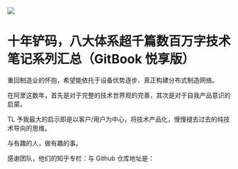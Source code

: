 ![](https://i.postimg.cc/NGX6X6GP/image.png)

# 十年铲码，八大体系超千篇数百万字技术笔记系列汇总（GitBook 悦享版）

重回制造业的怀抱，希望能依托于设备优势逐步、真正构建分布式制造网络。

在阿里这数年，首先是对于完整的技术世界观的完善，其次是对于自我产品意识的启蒙。

TL 予我最大的启示即是以客户/用户为中心，将技术产品化，慢慢褪去过去的纯技术导向的思维。

与有趣的人，做有趣的事。

感谢团队，他们的知乎专栏：与 Github 仓库地址是：
